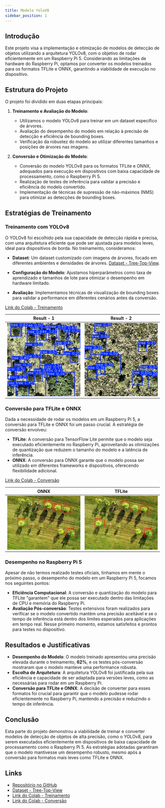 ```yaml
---
title: Modelo YoloV8
sidebar_position: 1
---
```



## Introdução

Este projeto visa a implementação e otimização de modelos de detecção de objetos utilizando a arquitetura YOLOv8, com o objetivo de rodar eficientemente em um Raspberry Pi 5. Considerando as limitações de hardware do Raspberry Pi, optamos por converter os modelos treinados para os formatos TFLite e ONNX, garantindo a viabilidade de execução no dispositivo.

## Estrutura do Projeto

O projeto foi dividido em duas etapas principais:

1. **Treinamento e Avaliação do Modelo**:
   - Utilizamos o modelo YOLOv8 para treinar em um dataset específico de árvores.
   - Avaliação do desempenho do modelo em relação à precisão de detecção e eficiência de bounding boxes.
   - Verificação da robustez do modelo ao utilizar diferentes tamanhos e posições de árvores nas imagens.

2. **Conversão e Otimização do Modelo**:
   - Conversão do modelo YOLOv8 para os formatos TFLite e ONNX, adequados para execução em dispositivos com baixa capacidade de processamento, como o Raspberry Pi 5.
   - Realização de testes de inferência para validar a precisão e eficiência do modelo convertido.
   - Implementação de técnicas de supressão de não-máximos (NMS) para otimizar as detecções de bounding boxes.

## Estratégias de Treinamento

### Treinamento com YOLOv8

O YOLOv8 foi escolhido pela sua capacidade de detecção rápida e precisa, com uma arquitetura eficiente que pode ser ajustada para modelos leves, ideal para dispositivos de borda. No treinamento, consideramos:

- **Dataset**: Um dataset customizado com imagens de árvores, focado em diferentes ambientes e densidades de árvores. [Dataset - Tree-Top-View](https://universe.roboflow.com/treedataset-clsqo/tree-top-view).

- **Configuração do Modelo**: Ajustamos hiperparâmetros como taxa de aprendizado e tamanhos de lote para otimizar o desempenho em hardware limitado.

- **Avaliação**: Implementamos técnicas de visualização de bounding boxes para validar a performance em diferentes cenários antes da conversão.

[Link do Colab - Treinamento](https://drive.google.com/file/d/1L4HlOHFmVwGWDg0S9MjdTjTKGfthfNep/view?usp=sharing)

| Result - 1 | Result - 2 |
|:--------:|:--------:|
| ![Result-1](../../../static/img/result-yolo-1.jpg) | ![Result-2](../../../static/img/result-yolo-2.jpg) |

### Conversão para TFLite e ONNX

Dada a necessidade de rodar os modelos em um Raspberry Pi 5, a conversão para TFLite e ONNX foi um passo crucial. A estratégia de conversão envolveu:

- **TFLite**: A conversão para TensorFlow Lite permite que o modelo seja executado eficientemente no Raspberry Pi, aproveitando as otimizações de quantização que reduzem o tamanho do modelo e a latência de inferência.
- **ONNX**: A conversão para ONNX garante que o modelo possa ser utilizado em diferentes frameworks e dispositivos, oferecendo flexibilidade adicional.

[Link do Colab - Conversão](https://drive.google.com/file/d/1oGrrnCqZr_I4NFB_r3fkGwDKiMTjMMId/view?usp=sharing)

| ONNX | TFLite |
|:--------:|:--------:|
| ![Result-ONNX](../../../static/img/result-onnx.png) | ![Result-TFLite](../../../static/img/result-tflite.png) |

### Desempenho no Raspberry Pi 5

Apesar de não termos realizado testes oficiais, tinhamos em mente o próximo passo, o desempenho do modelo em um Raspberry Pi 5, focamos nos seguintes pontos:

- **Eficiência Computacional**: A conversão e quantização do modelo para TFLite "garantem" que ele possa ser executado dentro das limitações de CPU e memória do Raspberry Pi.
- **Avaliação Pós-conversão**: Testes extensivos foram realizados para verificar se o modelo convertido mantém uma precisão aceitável e se o tempo de inferência está dentro dos limites esperados para aplicações em tempo real. Nesse primeiro momento, estamos satisfeitos e prontos para testes no dispositivo.

## Resultados e Justificativas

- **Desempenho do Modelo**: O modelo treinado apresentou uma precisão elevada durante o treinamento, **62%**, e os testes pós-conversão mostraram que o modelo manteve uma performance robusta.
- **Escolha de Arquitetura**: A arquitetura YOLOv8 foi justificada pela sua eficiência e capacidade de ser adaptada para versões leves, como as necessárias para rodar em um Raspberry Pi.
- **Conversão para TFLite e ONNX**: A decisão de converter para esses formatos foi crucial para garantir que o modelo pudesse rodar eficientemente no Raspberry Pi, mantendo a precisão e reduzindo o tempo de inferência.

## Conclusão

Esta parte do projeto demonstrou a viabilidade de treinar e converter modelos de detecção de objetos de alta precisão, como o YOLOv8, para serem executados eficientemente em dispositivos de baixa capacidade de processamento como o Raspberry Pi 5. As estratégias adotadas garantiram que o modelo mantivesse um desempenho robusto, mesmo após a conversão para formatos mais leves como TFLite e ONNX.

## Links


- [Repositório no GitHub](https://github.com/Gabi-Barretto/M11-Individual/tree/main/Sprint%202%20-%20Modelos)
- [Dataset - Tree-Top-View](https://universe.roboflow.com/treedataset-clsqo/tree-top-view)
- [Link do Colab - Treinamento](https://drive.google.com/file/d/1L4HlOHFmVwGWDg0S9MjdTjTKGfthfNep/view?usp=sharing)
- [Link do Colab - Conversão](https://drive.google.com/file/d/1oGrrnCqZr_I4NFB_r3fkGwDKiMTjMMId/view?usp=sharing)
